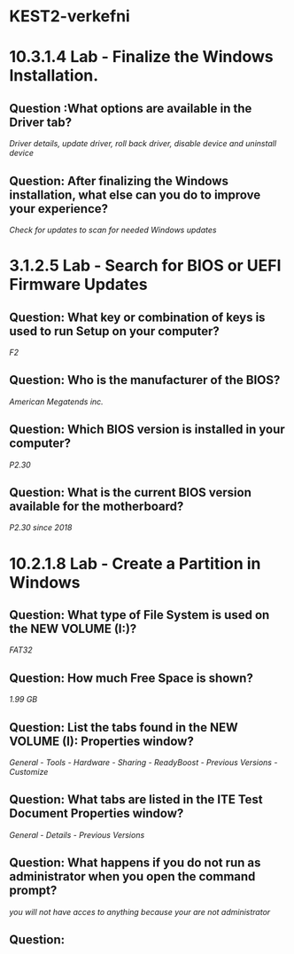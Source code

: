 # KEST2-verkefni

# 10.3.1.4 Lab - Finalize the Windows Installation.
## Question :What options are available in the Driver tab?
*Driver details, update driver, roll back driver, disable device and uninstall device*

## Question: After finalizing the Windows installation, what else can you do to improve your experience?
*Check for updates to scan for needed Windows updates*

# 3.1.2.5 Lab - Search for BIOS or UEFI Firmware Updates
## Question: What key or combination of keys is used to run Setup on your computer?
*F2*

## Question: Who is the manufacturer of the BIOS?
*American Megatends inc.*

## Question: Which BIOS version is installed in your computer?
*P2.30*


## Question: What is the current BIOS version available for the motherboard?
*P2.30 since 2018*

# 10.2.1.8 Lab - Create a Partition in Windows

## Question: What type of File System is used on the NEW VOLUME (I:)?
*FAT32*

## Question: How much Free Space is shown?
*1.99 GB*

## Question: List the tabs found in the NEW VOLUME (I): Properties window?
*General - Tools - Hardware - Sharing - ReadyBoost - Previous Versions - Customize*

## Question: What tabs are listed in the ITE Test Document Properties window?
*General - Details - Previous Versions*

## Question: What happens if you do not run as administrator when you open the command prompt?
*you will not have acces to anything because your are not administrator*

## Question:


